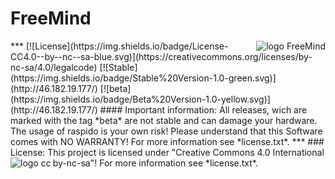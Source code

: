 # FreeMind

<img align="right" src="https://github.com/technikamateur/IGF-FreeMind/blob/master/logo/linux-server-128px.png" alt="logo FreeMind">
***
[![License](https://img.shields.io/badge/License-CC4.0--by--nc--sa-blue.svg)](https://creativecommons.org/licenses/by-nc-sa/4.0/legalcode) [![Stable](https://img.shields.io/badge/Stable%20Version-1.0-green.svg)](http://46.182.19.177/) [![beta](https://img.shields.io/badge/Beta%20Version-1.0-yellow.svg)](http://46.182.19.177/)
#### Important information:
All releases, wich are marked with the tag *beta* are not stable and can damage your hardware.
The usage of raspido is your own risk! Please understand that this Software comes with NO WARRANTY! For more information see *license.txt*.
***
### License:
This project is licensed under "Creative Commons 4.0 International by-nc-sa"! For more information see *license.txt*.
<img align="left" src="http://mirrors.creativecommons.org/presskit/logos/cc.logo.svg" alt="logo cc">
